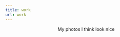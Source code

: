 ```yaml
---
title: work
url: work
---
```


<div align="center">
	<p>
	My photos I think look nice
	</p>
</div>

